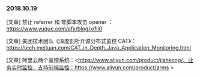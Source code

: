 ### 2018.10.19

[文章] 禁止 referrer 和 夸脚本攻击 opener ：<https://www.yuque.com/afx/blog/xifli0>

[文章] 美团技术团队《深度剖析开源分布式监控 CAT》：<https://tech.meituan.com/CAT_in_Depth_Java_Application_Monitoring.html>

[文章] 阿里云两个监控系统：<https://www.aliyun.com/product/jiankong/、业务实时监控，支持前端监控：https://www.aliyun.com/product/arms >
